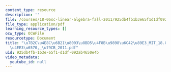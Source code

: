 ```yaml
---
content_type: resource
description: ''
file: /courses/18-06sc-linear-algebra-fall-2011/925db4fb1b3e65f1d1df092ab4650e4b_7b2c4e8c6b2180038bd54f8b98986c4289e3_MIT_18.06SC_7ebf60274ee36570-_79cb_2011.pdf
file_type: application/pdf
learning_resource_types: []
ocw_type: OCWFile
resourcetype: Document
title: "\u7B2C\u4E8C\u6B21\u8003\u8BD5\u4F8B\u9898\u6C42\u89E3_MIT_18.06SC_\u7EBF\u6027\
  \u4EE3\u6570,_\u79CB_2011.pdf"
uid: 925db4fb-1b3e-65f1-d1df-092ab4650e4b
video_metadata:
  youtube_id: null
---
```

